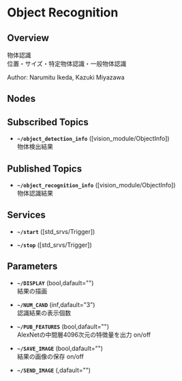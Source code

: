 # Object Recognition

## Overview
物体認識  
位置・サイズ・特定物体認識・一般物体認識

Author: Narumitu Ikeda, Kazuki Miyazawa

## Nodes

## Subscribed Topics
* **`~/object_detection_info`**  ([vision_module/ObjectInfo])  
物体検出結果

## Published Topics
* **`~/object_recognition_info`**  ([vision_module/ObjectInfo])  
物体認識結果  

## Services
* **`~/start`**  ([std_srvs/Trigger])  

* **`~/stop`**  ([std_srvs/Trigger])  

## Parameters
* **`~/DISPLAY`**  (bool,dafault="")  
結果の描画

* **`~/NUM_CAND`**  (inf,dafault="3")  
認識結果の表示個数

* **`~/PUB_FEATURES`**  (bool,dafault="")  
AlexNetの中間層4096次元の特徴量を出力 on/off

* **`~/SAVE_IMAGE`**  (bool,dafault="")  
結果の画像の保存 on/off

* **`~/SEND_IMAGE`**  (,dafault="")  
